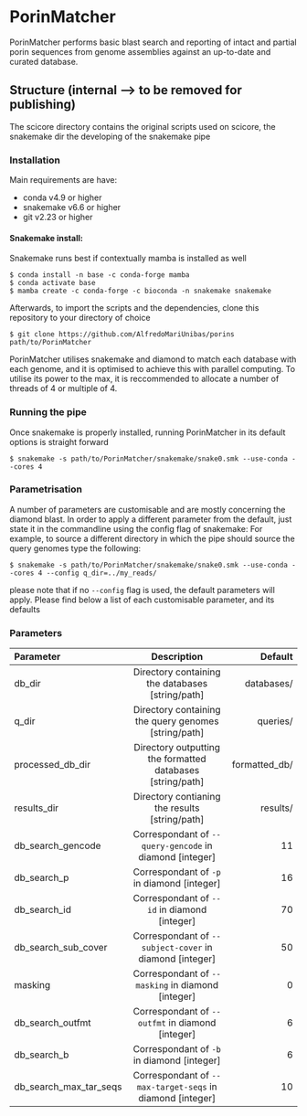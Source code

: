 # PorinMatcher
PorinMatcher performs basic blast search and reporting of intact and partial porin sequences from genome assemblies against an up-to-date and curated database.
## Structure (internal --> to be removed for publishing)
The scicore directory contains the original scripts used on scicore, the snakemake dir the developing of the snakemake pipe
### Installation
Main requirements are have:
- conda v4.9 or higher
- snakemake v6.6 or higher
- git v2.23 or higher

#### Snakemake install:
Snakemake runs best if contextually mamba is installed as well
```
$ conda install -n base -c conda-forge mamba
$ conda activate base
$ mamba create -c conda-forge -c bioconda -n snakemake snakemake
```
Afterwards, to import the scripts and the dependencies, clone this repository to your directory of choice

```
$ git clone https://github.com/AlfredoMariUnibas/porins path/to/PorinMatcher
```

PorinMatcher utilises snakemake and diamond to match each database with each genome, and it is optimised to achieve this with parallel computing. To utilise its power to the max, it is reccommended to allocate a number of threads of 4 or multiple of 4. 

### Running the pipe
Once snakemake is properly installed, running PorinMatcher in its default options is straight forward

```
$ snakemake -s path/to/PorinMatcher/snakemake/snake0.smk --use-conda --cores 4
```
### Parametrisation
A number of parameters are customisable and are mostly concerning the diamond blast. In order to apply a different parameter from the default, just state it in the commandline using the config flag of snakemake:
For example, to source a different directory in which the pipe should source the query genomes type the following:
```
$ snakemake -s path/to/PorinMatcher/snakemake/snake0.smk --use-conda --cores 4 --config q_dir=../my_reads/
```
please note that if no `--config` flag is used, the default parameters will apply. Please find below a list of each customisable parameter, and its defaults

### Parameters
| Parameter | Description | Default |
|:--------|:---------:|------:|
| db_dir | Directory containing the databases [string/path] | databases/ |
| q_dir | Directory containing the query genomes [string/path] | queries/ |
| processed_db_dir | Directory outputting the formatted databases [string/path] | formatted_db/ |
| results_dir | Directory contianing the results [string/path] | results/ | 
| db_search_gencode| Correspondant of `--query-gencode` in diamond [integer] | 11 |
| db_search_p | Correspondant of `-p` in diamond [integer] | 16 |
| db_search_id | Correspondant of `--id` in diamond [integer] | 70 |
| db_search_sub_cover | Correspondant of `--subject-cover` in diamond [integer] | 50 |
| masking | Correspondant of `--masking` in diamond [integer] | 0 |
| db_search_outfmt | Correspondant of `--outfmt` in diamond [integer] | 6 |
| db_search_b | Correspondant of `-b` in diamond [integer] | 6 |
| db_search_max_tar_seqs | Correspondant of `--max-target-seqs` in diamond [integer] | 10 |
